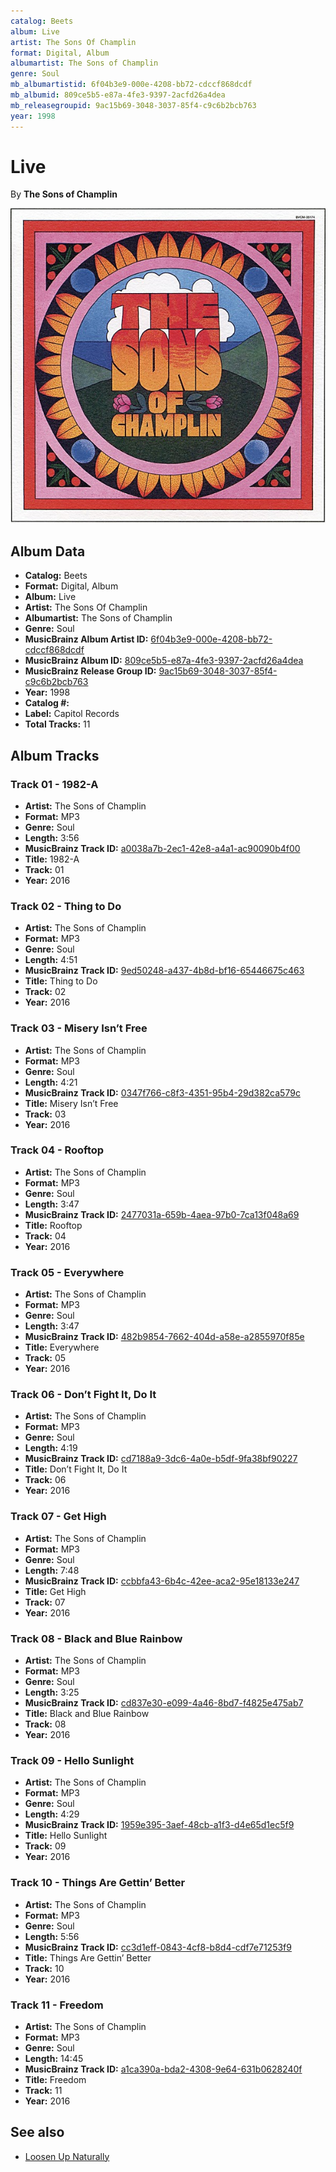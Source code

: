 ```yaml
---
catalog: Beets
album: Live
artist: The Sons Of Champlin
format: Digital, Album
albumartist: The Sons of Champlin
genre: Soul
mb_albumartistid: 6f04b3e9-000e-4208-bb72-cdccf868dcdf
mb_albumid: 809ce5b5-e87a-4fe3-9397-2acfd26a4dea
mb_releasegroupid: 9ac15b69-3048-3037-85f4-c9c6b2bcb763
year: 1998
---
```


# Live

By **The Sons of Champlin**

![](../../assets/beetscovers/The_Sons_Of_Champlin-Live.jpg)

## Album Data

- **Catalog:** Beets
- **Format:** Digital, Album
- **Album:** Live
- **Artist:** The Sons Of Champlin
- **Albumartist:** The Sons of Champlin
- **Genre:** Soul
- **MusicBrainz Album Artist ID:** [6f04b3e9-000e-4208-bb72-cdccf868dcdf](https://musicbrainz.org/artist/6f04b3e9-000e-4208-bb72-cdccf868dcdf)
- **MusicBrainz Album ID:** [809ce5b5-e87a-4fe3-9397-2acfd26a4dea](https://musicbrainz.org/release/809ce5b5-e87a-4fe3-9397-2acfd26a4dea)
- **MusicBrainz Release Group ID:** [9ac15b69-3048-3037-85f4-c9c6b2bcb763](https://musicbrainz.org/release-group/9ac15b69-3048-3037-85f4-c9c6b2bcb763)
- **Year:** 1998
- **Catalog #:** 
- **Label:** Capitol Records
- **Total Tracks:** 11

## Album Tracks

### Track 01 - 1982-A

- **Artist:** The Sons of Champlin
- **Format:** MP3
- **Genre:** Soul
- **Length:** 3:56
- **MusicBrainz Track ID:** [a0038a7b-2ec1-42e8-a4a1-ac90090b4f00](https://musicbrainz.org/recording/a0038a7b-2ec1-42e8-a4a1-ac90090b4f00)
- **Title:** 1982-A
- **Track:** 01
- **Year:** 2016

### Track 02 - Thing to Do

- **Artist:** The Sons of Champlin
- **Format:** MP3
- **Genre:** Soul
- **Length:** 4:51
- **MusicBrainz Track ID:** [9ed50248-a437-4b8d-bf16-65446675c463](https://musicbrainz.org/recording/9ed50248-a437-4b8d-bf16-65446675c463)
- **Title:** Thing to Do
- **Track:** 02
- **Year:** 2016

### Track 03 - Misery Isn’t Free

- **Artist:** The Sons of Champlin
- **Format:** MP3
- **Genre:** Soul
- **Length:** 4:21
- **MusicBrainz Track ID:** [0347f766-c8f3-4351-95b4-29d382ca579c](https://musicbrainz.org/recording/0347f766-c8f3-4351-95b4-29d382ca579c)
- **Title:** Misery Isn’t Free
- **Track:** 03
- **Year:** 2016

### Track 04 - Rooftop

- **Artist:** The Sons of Champlin
- **Format:** MP3
- **Genre:** Soul
- **Length:** 3:47
- **MusicBrainz Track ID:** [2477031a-659b-4aea-97b0-7ca13f048a69](https://musicbrainz.org/recording/2477031a-659b-4aea-97b0-7ca13f048a69)
- **Title:** Rooftop
- **Track:** 04
- **Year:** 2016

### Track 05 - Everywhere

- **Artist:** The Sons of Champlin
- **Format:** MP3
- **Genre:** Soul
- **Length:** 3:47
- **MusicBrainz Track ID:** [482b9854-7662-404d-a58e-a2855970f85e](https://musicbrainz.org/recording/482b9854-7662-404d-a58e-a2855970f85e)
- **Title:** Everywhere
- **Track:** 05
- **Year:** 2016

### Track 06 - Don’t Fight It, Do It

- **Artist:** The Sons of Champlin
- **Format:** MP3
- **Genre:** Soul
- **Length:** 4:19
- **MusicBrainz Track ID:** [cd7188a9-3dc6-4a0e-b5df-9fa38bf90227](https://musicbrainz.org/recording/cd7188a9-3dc6-4a0e-b5df-9fa38bf90227)
- **Title:** Don’t Fight It, Do It
- **Track:** 06
- **Year:** 2016

### Track 07 - Get High

- **Artist:** The Sons of Champlin
- **Format:** MP3
- **Genre:** Soul
- **Length:** 7:48
- **MusicBrainz Track ID:** [ccbbfa43-6b4c-42ee-aca2-95e18133e247](https://musicbrainz.org/recording/ccbbfa43-6b4c-42ee-aca2-95e18133e247)
- **Title:** Get High
- **Track:** 07
- **Year:** 2016

### Track 08 - Black and Blue Rainbow

- **Artist:** The Sons of Champlin
- **Format:** MP3
- **Genre:** Soul
- **Length:** 3:25
- **MusicBrainz Track ID:** [cd837e30-e099-4a46-8bd7-f4825e475ab7](https://musicbrainz.org/recording/cd837e30-e099-4a46-8bd7-f4825e475ab7)
- **Title:** Black and Blue Rainbow
- **Track:** 08
- **Year:** 2016

### Track 09 - Hello Sunlight

- **Artist:** The Sons of Champlin
- **Format:** MP3
- **Genre:** Soul
- **Length:** 4:29
- **MusicBrainz Track ID:** [1959e395-3aef-48cb-a1f3-d4e65d1ec5f9](https://musicbrainz.org/recording/1959e395-3aef-48cb-a1f3-d4e65d1ec5f9)
- **Title:** Hello Sunlight
- **Track:** 09
- **Year:** 2016

### Track 10 - Things Are Gettin’ Better

- **Artist:** The Sons of Champlin
- **Format:** MP3
- **Genre:** Soul
- **Length:** 5:56
- **MusicBrainz Track ID:** [cc3d1eff-0843-4cf8-b8d4-cdf7e71253f9](https://musicbrainz.org/recording/cc3d1eff-0843-4cf8-b8d4-cdf7e71253f9)
- **Title:** Things Are Gettin’ Better
- **Track:** 10
- **Year:** 2016

### Track 11 - Freedom

- **Artist:** The Sons of Champlin
- **Format:** MP3
- **Genre:** Soul
- **Length:** 14:45
- **MusicBrainz Track ID:** [a1ca390a-bda2-4308-9e64-631b0628240f](https://musicbrainz.org/recording/a1ca390a-bda2-4308-9e64-631b0628240f)
- **Title:** Freedom
- **Track:** 11
- **Year:** 2016


## See also

- [Loosen Up Naturally](Loosen_Up_Naturally.md)
